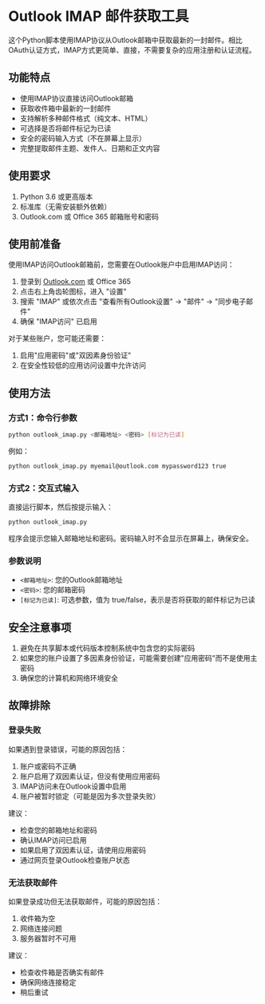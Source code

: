 # Outlook IMAP 邮件获取工具

这个Python脚本使用IMAP协议从Outlook邮箱中获取最新的一封邮件。相比OAuth认证方式，IMAP方式更简单、直接，不需要复杂的应用注册和认证流程。

## 功能特点

- 使用IMAP协议直接访问Outlook邮箱
- 获取收件箱中最新的一封邮件
- 支持解析多种邮件格式（纯文本、HTML）
- 可选择是否将邮件标记为已读
- 安全的密码输入方式（不在屏幕上显示）
- 完整提取邮件主题、发件人、日期和正文内容

## 使用要求

1. Python 3.6 或更高版本
2. 标准库（无需安装额外依赖）
3. Outlook.com 或 Office 365 邮箱账号和密码

## 使用前准备

使用IMAP访问Outlook邮箱前，您需要在Outlook账户中启用IMAP访问：

1. 登录到 [Outlook.com](https://outlook.live.com/) 或 Office 365
2. 点击右上角齿轮图标，进入 "设置"
3. 搜索 "IMAP" 或依次点击 "查看所有Outlook设置" -> "邮件" -> "同步电子邮件"
4. 确保 "IMAP访问" 已启用

对于某些账户，您可能还需要：

1. 启用"应用密码"或"双因素身份验证"
2. 在安全性较低的应用访问设置中允许访问

## 使用方法

### 方式1：命令行参数

```bash
python outlook_imap.py <邮箱地址> <密码> [标记为已读]
```

例如：
```bash
python outlook_imap.py myemail@outlook.com mypassword123 true
```

### 方式2：交互式输入

直接运行脚本，然后按提示输入：

```bash
python outlook_imap.py
```

程序会提示您输入邮箱地址和密码。密码输入时不会显示在屏幕上，确保安全。

### 参数说明

- `<邮箱地址>`: 您的Outlook邮箱地址
- `<密码>`: 您的邮箱密码
- `[标记为已读]`: 可选参数，值为 true/false，表示是否将获取的邮件标记为已读

## 安全注意事项

1. 避免在共享脚本或代码版本控制系统中包含您的实际密码
2. 如果您的账户设置了多因素身份验证，可能需要创建"应用密码"而不是使用主密码
3. 确保您的计算机和网络环境安全

## 故障排除

### 登录失败

如果遇到登录错误，可能的原因包括：

1. 账户或密码不正确
2. 账户启用了双因素认证，但没有使用应用密码
3. IMAP访问未在Outlook设置中启用
4. 账户被暂时锁定（可能是因为多次登录失败）

建议：
- 检查您的邮箱地址和密码
- 确认IMAP访问已启用
- 如果启用了双因素认证，请使用应用密码
- 通过网页登录Outlook检查账户状态

### 无法获取邮件

如果登录成功但无法获取邮件，可能的原因包括：

1. 收件箱为空
2. 网络连接问题
3. 服务器暂时不可用

建议：
- 检查收件箱是否确实有邮件
- 确保网络连接稳定
- 稍后重试 
